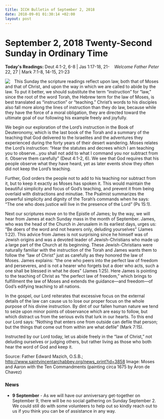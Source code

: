 ```yaml
---
title: ICCH Bulletin of September 2, 2018
date: 2018-09-01 01:30:14 +02:00
layout: post
---
```


# September 2, 2018 Twenty-Second Sunday in Ordinary Time
<span style="float: right"><em>Welcome Father Peter</em></span>
**Today's Readings:** Deut 4:1-2, 6-8 | Jas 1:17-18, 21-22, 27 | Mark 7:1-8, 14-15, 21-23


<img style="float: left; margin-right: 1em;" src="https://upload.wikimedia.org/wikipedia/commons/thumb/9/93/Moses_and_Aaron_with_the_10_Commandments_1674.jpg/1024px-Moses_and_Aaron_with_the_10_Commandments_1674.jpg">

This Sunday the scripture readings reflect upon law, both that of Moses and that of Christ, and upon the way in which we are called to abide by the law. To put it better, we should substitute the term “instruction” for “law,” since the root of the word Torah, the Hebrew term for the law of Moses, is best translated as “instruction” or “teaching.” Christ’s words to his disciples also fall more along the lines of instruction than they do law, because while they have the force of a moral obligation, they are directed toward the ultimate goal of our following his example freely and joyfully.

We begin our exploration of the Lord’s instruction in the Book of Deuteronomy, which is the last book of the Torah and a summary of the teaching that God delivered to the Israelites and the adventures they experienced during the forty years of their desert wandering. Moses relates the Lord’s instruction: “Hear the statutes and decrees which I am teaching you to observe…you shall not add to what I command you nor subtract from it. Observe them carefully” (Deut 4:1-2, 6). We see that God requires that his people observe what they have heard, yet as later events show they often did not keep the Lord’s teaching.

Further, God orders the people not to add to his teaching nor subtract from it, but to keep it exactly as Moses has spoken it. This would maintain the beautiful simplicity and focus of God’s teaching, and prevent it from being overlaid with distractions and minutiae. The Psalmist summarizes the powerful simplicity and dignity of the Torah’s commands when he says: “The one who does justice will live in the presence of the Lord” (Ps 15:1).

Next our scriptures move on to the Epistle of James; by the way, we will hear from James at each Sunday mass in the month of September. James, who was the head of the Church in Jerusalem in its earliest days, urges us: “Be doers of the word and not hearers only, deluding yourselves” (James 1:22). This advice from James is not surprising since he himself was of Jewish origins and was a devoted leader of Jewish-Christians who made up a large part of the Church at its beginning. These Jewish-Christians were naturally familiar with the instruction of the Torah and James wants them to follow the “law of Christ” just as carefully as they honored the law of Moses. James explains: “the one who peers into the perfect law of freedom and perseveres, and is not a hearer who forgets but a doer who acts, such a one shall be blessed in what he does” (James 1:25). Here James is pointing to the teaching of Christ as “the perfect law of freedom,” which brings to fulfillment the law of Moses and extends the guidance—and freedom—of God’s edifying teaching to all nations.

In the gospel, our Lord reiterates that excessive focus on the external details of the law can cause us to lose our proper focus on the whole purpose of his divine instruction. By dint of our fallen human nature we tend to seize upon minor points of observance which are easy to follow, but which distract us from the serious evils that lurk in our hearts. To this end our Lord says: “Nothing that enters one from outside can defile that person; but the things that come out from within are what defile” (Mark 7:15).

Instructed by our Lord today, let us abide freely in the “law of Christ,” not deluding ourselves or judging others, but rather living as those who both hear the word of God and keep it.

Source: Father Edward Mazich, O.S.B.; http://www.saintvincentarchabbey.org/news_print?id=3858
Image: Moses and Aaron with the Ten Commandments (painting circa 1675 by Aron de Chavez)

### News 

* **9 September** - As we will have our anniversary get-together on September 9, there will be no social gathering on Sunday September 2. We could still do with some volunteers to help out so kindly reach out to us if you think you can be of assistance in any way.
